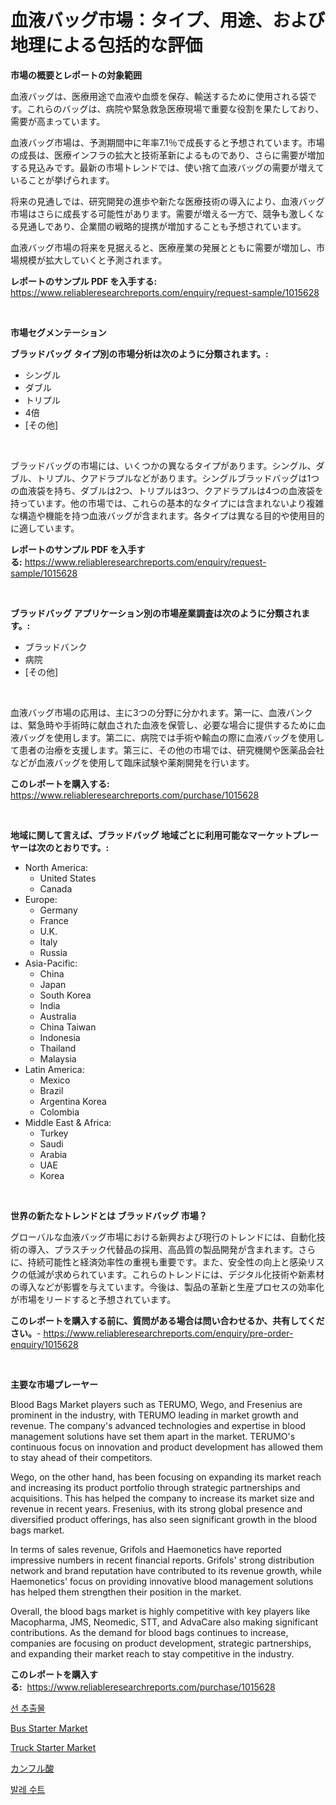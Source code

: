 <p><h1>血液バッグ市場：タイプ、用途、および地理による包括的な評価</h1></p><p><strong>市場の概要とレポートの対象範囲</strong></p>
<p><p>血液バッグは、医療用途で血液や血漿を保存、輸送するために使用される袋です。これらのバッグは、病院や緊急救急医療現場で重要な役割を果たしており、需要が高まっています。</p><p>血液バッグ市場は、予測期間中に年率7.1％で成長すると予想されています。市場の成長は、医療インフラの拡大と技術革新によるものであり、さらに需要が増加する見込みです。最新の市場トレンドでは、使い捨て血液バッグの需要が増えていることが挙げられます。</p><p>将来の見通しでは、研究開発の進歩や新たな医療技術の導入により、血液バッグ市場はさらに成長する可能性があります。需要が増える一方で、競争も激しくなる見通しであり、企業間の戦略的提携が増加することも予想されています。</p><p>血液バッグ市場の将来を見据えると、医療産業の発展とともに需要が増加し、市場規模が拡大していくと予測されます。</p></p>
<p><strong>レポートのサンプル PDF を入手する:</strong> <a href="https://www.reliableresearchreports.com/enquiry/request-sample/1015628">https://www.reliableresearchreports.com/enquiry/request-sample/1015628</a></p>
<p>&nbsp;</p>
<p><strong>市場セグメンテーション</strong></p>
<p><strong>ブラッドバッグ タイプ別の市場分析は次のように分類されます。:</strong></p>
<p><ul><li>シングル</li><li>ダブル</li><li>トリプル</li><li>4倍</li><li>[その他]</li></ul></p>
<p>&nbsp;</p>
<p><p>ブラッドバッグの市場には、いくつかの異なるタイプがあります。シングル、ダブル、トリプル、クアドラプルなどがあります。シングルブラッドバッグは1つの血液袋を持ち、ダブルは2つ、トリプルは3つ、クアドラプルは4つの血液袋を持っています。他の市場では、これらの基本的なタイプには含まれないより複雑な構造や機能を持つ血液バッグが含まれます。各タイプは異なる目的や使用目的に適しています。</p></p>
<p><strong>レポートのサンプル PDF を入手する:</strong>&nbsp;<a href="https://www.reliableresearchreports.com/enquiry/request-sample/1015628">https://www.reliableresearchreports.com/enquiry/request-sample/1015628</a></p>
<p>&nbsp;</p>
<p><strong> ブラッドバッグ アプリケーション別の市場産業調査は次のように分類されます。:</strong></p>
<p><ul><li>ブラッドバンク</li><li>病院</li><li>[その他]</li></ul></p>
<p>&nbsp;</p>
<p><p>血液バッグ市場の応用は、主に3つの分野に分かれます。第一に、血液バンクは、緊急時や手術時に献血された血液を保管し、必要な場合に提供するために血液バッグを使用します。第二に、病院では手術や輸血の際に血液バッグを使用して患者の治療を支援します。第三に、その他の市場では、研究機関や医薬品会社などが血液バッグを使用して臨床試験や薬剤開発を行います。</p></p>
<p><strong>このレポートを購入する:</strong>&nbsp; <a href="https://www.reliableresearchreports.com/purchase/1015628">https://www.reliableresearchreports.com/purchase/1015628</a></p>
<p>&nbsp;</p>
<p><strong>地域に関して言えば、ブラッドバッグ 地域ごとに利用可能なマーケットプレーヤーは次のとおりです。:</strong></p>
<p><ul>
    <li>
        North America:
        <ul>
            <li>United States</li>
            <li>Canada</li>
        </ul>
    </li>
    <li>
        Europe:
        <ul>
            <li>Germany</li>
            <li>France</li>
            <li>U.K.</li>
            <li>Italy</li>
            <li>Russia</li>
        </ul>
    </li>
    <li>
        Asia-Pacific:
        <ul>
            <li>China</li>
            <li>Japan</li>
            <li>South Korea</li>
            <li>India</li>
            <li>Australia</li>
            <li>China Taiwan</li>
            <li>Indonesia</li>
            <li>Thailand</li>
            <li>Malaysia</li>
        </ul>
    </li>
    <li>
        Latin America:
        <ul>
            <li>Mexico</li>
            <li>Brazil</li>
            <li>Argentina Korea</li>
            <li>Colombia</li>
        </ul>
    </li>
    <li>
        Middle East & Africa:
        <ul>
            <li>Turkey</li>
            <li>Saudi</li>
            <li>Arabia</li>
            <li>UAE</li>
            <li>Korea</li>
        </ul>
    </li>
    </ul></p>
<p>&nbsp;</p>
<p><strong>世界の新たなトレンドとは ブラッドバッグ 市場？</strong></p>
<p><p>グローバルな血液バッグ市場における新興および現行のトレンドには、自動化技術の導入、プラスチック代替品の採用、高品質の製品開発が含まれます。さらに、持続可能性と経済効率性の重視も重要です。また、安全性の向上と感染リスクの低減が求められています。これらのトレンドには、デジタル化技術や新素材の導入などが影響を与えています。今後は、製品の革新と生産プロセスの効率化が市場をリードすると予想されています。</p></p>
<p><strong>このレポートを購入する前に、質問がある場合は問い合わせるか、共有してください。</strong>- <a href="https://www.reliableresearchreports.com/enquiry/pre-order-enquiry/1015628">https://www.reliableresearchreports.com/enquiry/pre-order-enquiry/1015628</a></p>
<p>&nbsp;</p>
<p><strong>主要な市場プレーヤー</strong></p>
<p><p>Blood Bags Market players such as TERUMO, Wego, and Fresenius are prominent in the industry, with TERUMO leading in market growth and revenue. The company's advanced technologies and expertise in blood management solutions have set them apart in the market. TERUMO's continuous focus on innovation and product development has allowed them to stay ahead of their competitors.</p><p>Wego, on the other hand, has been focusing on expanding its market reach and increasing its product portfolio through strategic partnerships and acquisitions. This has helped the company to increase its market size and revenue in recent years. Fresenius, with its strong global presence and diversified product offerings, has also seen significant growth in the blood bags market.</p><p>In terms of sales revenue, Grifols and Haemonetics have reported impressive numbers in recent financial reports. Grifols' strong distribution network and brand reputation have contributed to its revenue growth, while Haemonetics' focus on providing innovative blood management solutions has helped them strengthen their position in the market.</p><p>Overall, the blood bags market is highly competitive with key players like Macopharma, JMS, Neomedic, STT, and AdvaCare also making significant contributions. As the demand for blood bags continues to increase, companies are focusing on product development, strategic partnerships, and expanding their market reach to stay competitive in the industry.</p></p>
<p><strong>このレポートを購入する:</strong>&nbsp;&nbsp;<a href="https://www.reliableresearchreports.com/purchase/1015628">https://www.reliableresearchreports.com/purchase/1015628</a></p>
<p><p><a href="https://medium.com/@mamdouh_alnadi/%EC%84%A0%EB%B3%84-%EB%AC%BC%EC%A7%88-%EC%8B%9C%EC%9E%A5-%EA%B7%9C%EB%AA%A8%EB%8A%94-%EA%B8%80%EB%A1%9C%EB%B2%8C-%EC%82%B0%EC%97%85%EC%97%90%EC%84%9C-%EC%B5%9C%EC%A0%81%EC%9D%98-%EB%A7%88%EC%BC%80%ED%8C%85-%EC%B1%84%EB%84%90%EC%9D%84-%EB%B3%B4%EC%97%AC%EC%A4%8D%EB%8B%88%EB%8B%A4-918d444f672b">선 추출물</a></p><p><a href="https://github.com/juancolorado15/Market-Research-Report-List-1/blob/main/bus-starter-market.md">Bus Starter Market</a></p><p><a href="https://github.com/mahnoor2003/Market-Research-Report-List-3/blob/main/truck-starter-market.md">Truck Starter Market</a></p><p><a href="https://medium.com/@sandeepayare180/kanpo-sankan-no-shijou-bunseki-to-saizu-yosokufu-2024-nen-kara-2031-nen-made-43ef42fe121b">カンフル酸</a></p><p><a href="https://medium.com/@mamdouh_alnadi/%EB%B0%9C%EB%A0%88%EB%B3%B5-%EC%8B%9C%EC%9E%A5-%EA%B2%BD%EC%9F%81-%EB%B6%84%EC%84%9D-%EC%8B%9C%EC%9E%A5-%EB%8F%99%ED%96%A5-%EB%B0%8F-2031%EB%85%84%EA%B9%8C%EC%A7%80%EC%9D%98-%EC%98%88%EC%B8%A1-c4aff7a9dfdd">발레 수트</a></p></p>